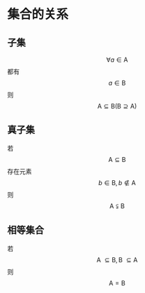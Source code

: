 # 集合的关系
## 子集
$$\forall a\in \textrm{A}$$ 都有 $$a \in \textrm{B}$$ 则 $$\textrm{A} \subseteq  \textrm{B} (\textrm{B} \supseteq \textrm{A})$$
## 真子集
若 $$\textrm{A} \subseteq \textrm{B}$$ 存在元素  $$b\in\textrm{B}, b\notin\textrm{A}$$ 则 $$\textrm{A} \subsetneqq \textrm{B}$$
## 相等集合
若 $$\textrm{A}\ \subseteq \textrm{B} ,\textrm{B}\ \subseteq \textrm{A}$$ 则 $$\textrm{A}=\textrm{B}$$
